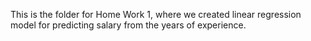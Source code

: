 This is the folder for Home Work 1, where we created linear regression model for predicting salary from the years of experience.
